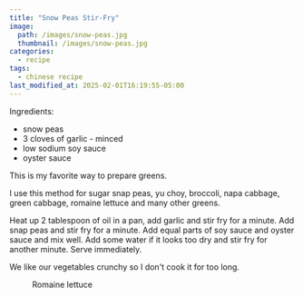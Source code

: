 ```yaml
---
title: "Snow Peas Stir-Fry"
image: 
  path: /images/snow-peas.jpg
  thumbnail: /images/snow-peas.jpg
categories:
  - recipe
tags:
  - chinese recipe
last_modified_at: 2025-02-01T16:19:55-05:00
---
```


Ingredients:
* snow peas
* 3 cloves of garlic - minced
* low sodium soy sauce 
* oyster sauce

This is my favorite way to prepare greens. 

I use this method for sugar snap peas, yu choy, broccoli, napa cabbage, green cabbage, romaine lettuce and many other greens. 

Heat up 2 tablespoon of oil in a pan, add garlic and stir fry for a minute. Add snap peas and stir fry for a minute. Add equal parts of soy sauce and oyster sauce and mix well. Add some water if it looks too dry and stir fry for another minute. Serve immediately.

We like our vegetables crunchy so I don't cook it for too long.

<figure class="align-left">
  <a href="#"><img src="{{ '/images/romaine-lettuce.jpg' | absolute_url }}" alt=""></a>
  <figcaption>Romaine lettuce</figcaption>
</figure> 

